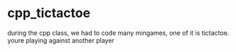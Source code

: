 # cpp_tictactoe

during the cpp class, we had to code many mingames, one of it is tictactoe. youre playing against another player 

